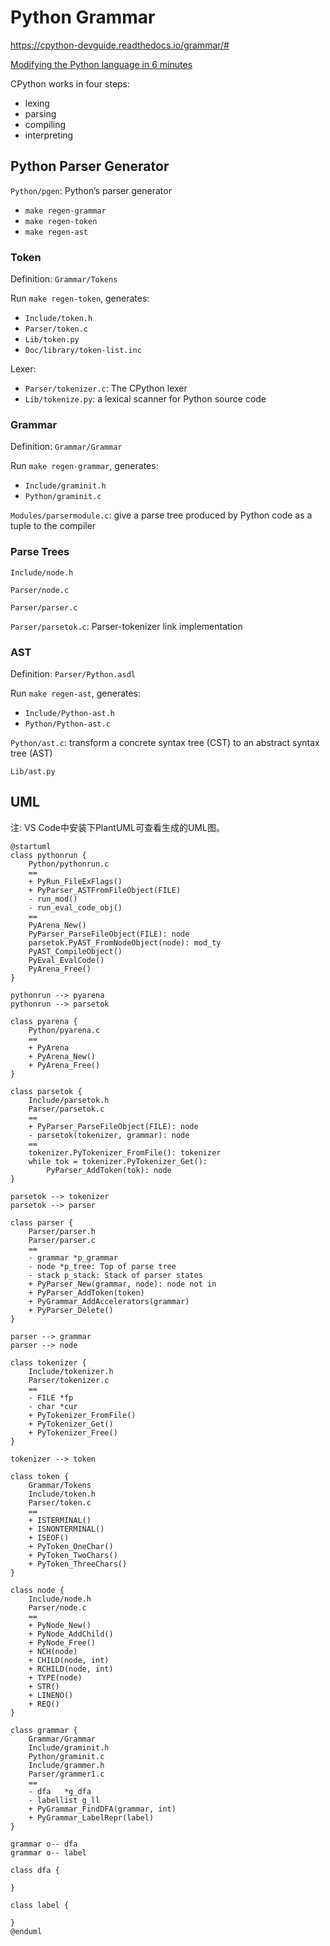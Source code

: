 # Python Grammar


<https://cpython-devguide.readthedocs.io/grammar/#>

[Modifying the Python language in 6 minutes](<https://hackernoon.com/modifying-the-python-language-in-7-minutes-b94b0a99ce14>)



CPython works in four steps:

- lexing
- parsing
- compiling
- interpreting

## Python Parser Generator

`Python/pgen`: Python’s parser generator

- `make regen-grammar`
- `make regen-token`
-  `make regen-ast`

### Token

Definition: `Grammar/Tokens`

Run `make regen-token`, generates:

- `Include/token.h`
- `Parser/token.c`
- `Lib/token.py`
- `Doc/library/token-list.inc`



Lexer:

- `Parser/tokenizer.c`: The CPython lexer
- `Lib/tokenize.py`: a lexical scanner for Python source code



### Grammar

Definition: `Grammar/Grammar`

Run `make regen-grammar`, generates:

- `Include/graminit.h`
- `Python/graminit.c`



`Modules/parsermodule.c`: give a parse tree produced by Python code as a tuple to the compiler



### Parse Trees

`Include/node.h`

`Parser/node.c`



`Parser/parser.c`



`Parser/parsetok.c`: Parser-tokenizer link implementation





### AST

Definition: `Parser/Python.asdl`

Run `make regen-ast`, generates:

- `Include/Python-ast.h`
- `Python/Python-ast.c`



`Python/ast.c`: transform a concrete syntax tree (CST) to an abstract syntax tree (AST)

`Lib/ast.py`



## UML

注: VS Code中安装下PlantUML可查看生成的UML图。

```plantuml
@startuml
class pythonrun {
    Python/pythonrun.c
    ==
    + PyRun_FileExFlags()
    + PyParser_ASTFromFileObject(FILE)
    - run_mod()
    - run_eval_code_obj()
    ==
    PyArena_New()
    PyParser_ParseFileObject(FILE): node
    parsetok.PyAST_FromNodeObject(node): mod_ty
    PyAST_CompileObject()
    PyEval_EvalCode()
    PyArena_Free()
}

pythonrun --> pyarena
pythonrun --> parsetok

class pyarena {
    Python/pyarena.c
    ==
    + PyArena
    + PyArena_New()
    + PyArena_Free()
}

class parsetok {
    Include/parsetok.h
    Parser/parsetok.c
    ==
    + PyParser_ParseFileObject(FILE): node
    - parsetok(tokenizer, grammar): node
    ==
    tokenizer.PyTokenizer_FromFile(): tokenizer
    while tok = tokenizer.PyTokenizer_Get():
        PyParser_AddToken(tok): node
}

parsetok --> tokenizer
parsetok --> parser

class parser {
    Parser/parser.h
    Parser/parser.c
    ==
    - grammar *p_grammar
    - node *p_tree: Top of parse tree
    - stack p_stack: Stack of parser states
    + PyParser_New(grammar, node): node not in
    + PyParser_AddToken(token)
    + PyGrammar_AddAccelerators(grammar)
    + PyParser_Delete()
}

parser --> grammar
parser --> node

class tokenizer {
    Include/tokenizer.h
    Parser/tokenizer.c
    ==
    - FILE *fp
    - char *cur
    + PyTokenizer_FromFile()
    + PyTokenizer_Get()
    + PyTokenizer_Free()
}

tokenizer --> token

class token {
    Grammar/Tokens
    Include/token.h
    Parser/token.c
    ==
    + ISTERMINAL()
    + ISNONTERMINAL()
    + ISEOF()
    + PyToken_OneChar()
    + PyToken_TwoChars()
    + PyToken_ThreeChars()
}

class node {
    Include/node.h
    Parser/node.c
    ==
    + PyNode_New()
    + PyNode_AddChild()
    + PyNode_Free()
    + NCH(node)
    + CHILD(node, int)
    + RCHILD(node, int)
    + TYPE(node)
    + STR()
    + LINENO()
    + REQ()
}

class grammar {
    Grammar/Grammar
    Include/graminit.h
    Python/graminit.c
    Include/grammer.h
    Parser/grammer1.c
    ==
    - dfa   *g_dfa
    - labellist g_ll
    + PyGrammar_FindDFA(grammar, int)
    + PyGrammar_LabelRepr(label)   
}

grammar o-- dfa
grammar o-- label

class dfa {

}

class label {

}
@enduml
```